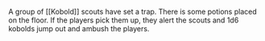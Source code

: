 A group of [[Kobold]] scouts have set a trap. There is some potions placed on the floor. If the players pick them up, they alert the scouts and 1d6 kobolds jump out and ambush the players.

